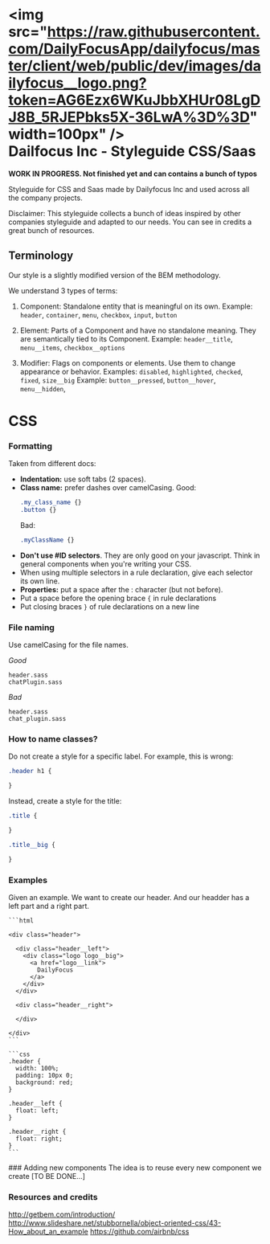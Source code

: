 # <img src="https://raw.githubusercontent.com/DailyFocusApp/dailyfocus/master/client/web/public/dev/images/dailyfocus__logo.png?token=AG6Ezx6WKuJbbXHUr08LgDJ8B_5RJEPbks5X-36LwA%3D%3D" width=100px" /><br />Dailfocus Inc - Styleguide CSS/Saas

**WORK IN PROGRESS. Not finished yet and can contains a bunch of typos**

Styleguide for CSS and Saas made by Dailyfocus Inc and used across all the company projects.

Disclaimer: This styleguide collects a bunch of ideas inspired by other companies styleguide and adapted to our needs. You can see in credits a great bunch of resources.

## Terminology

Our style is a slightly modified version of the BEM methodology.

We understand 3 types of terms:

1. Component: Standalone entity that is meaningful on its own.
   Example: `header`, `container`, `menu`, `checkbox`, `input`, `button`

2. Element: Parts of a Component and have no standalone meaning. They are semantically tied to its Component.
   Example: `header__title`, `menu__items`, `checkbox__options`

3. Modifier: Flags on components or elements. Use them to change appearance or behavior.
   Examples: `disabled`, `highlighted`, `checked`, `fixed`, `size__big`
   Example: `button__pressed`, `button__hover`, `menu__hidden`,

# CSS
### Formatting

Taken from different docs:

* **Indentation:** use soft tabs (2 spaces).
* **Class name:** prefer dashes over camelCasing.
  Good:
  ```css
  .my_class_name {}
  .button {}
  ```
  Bad:
  ```css
  .myClassName {}
  ```
* **Don't use #ID selectors**. They are only good on your javascript. Think in general components when you're writing your CSS.
* When using multiple selectors in a rule declaration, give each selector its own line.
* **Properties:** put a space after the : character (but not before).
* Put a space before the opening brace `{` in rule declarations
* Put closing braces `}` of rule declarations on a new line

### File naming
  Use camelCasing for the file names.

  *Good*
  ```
  header.sass
  chatPlugin.sass
  ```
  *Bad*
  ```
  header.sass
  chat_plugin.sass
  ```

### How to name classes?

Do not create a style for a specific label. For example, this is wrong:
```css
.header h1 {

}
```
Instead, create a style for the title:
```css
.title {

}

.title__big {

}
```

### Examples

Given an example. We want to create our header. And our headder has a left part and a right part.

    ```html

    <div class="header">

      <div class="header__left">
        <div class="logo logo__big">
          <a href="logo__link">
            DailyFocus
          </a>
        </div>
      </div>

      <div class="header__right">

      </div>

    </div>
    ```

    ```css
    .header {
      width: 100%;
      padding: 10px 0;
      background: red;
    }

    .header__left {
      float: left;
    }

    .header__right {
      float: right;
    }
    ```

### Adding new components
The idea is to reuse every new component we create
[TO BE DONE...]


### Resources and credits

http://getbem.com/introduction/
http://www.slideshare.net/stubbornella/object-oriented-css/43-How_about_an_example
https://github.com/airbnb/css
